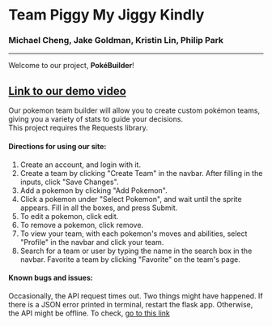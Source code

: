 # Team Piggy My Jiggy Kindly  
### Michael Cheng, Jake Goldman, Kristin Lin, Philip Park
---
Welcome to our project, __PokéBuilder__!

[<h2>Link to our demo video</h2>](https://www.youtube.com) 

Our pokemon team builder will allow you to create custom pokémon teams, giving you a variety of stats to guide your decisions.  
This project requires the Requests library.
#### Directions for using our site:  
1. Create an account, and login with it.  
2. Create a team by clicking "Create Team" in the navbar. After filling in the inputs, click "Save Changes".
3. Add a pokemon by clicking "Add Pokemon".
4. Click a pokemon under "Select Pokemon", and wait until the sprite appears. Fill in all the boxes, and press Submit.
5. To edit a pokemon, click edit.
6. To remove a pokemon, click remove.
7. To view your team, with each pokemon's moves and abilities, select "Profile" in the navbar and click your team.
8. Search for a team or user by typing the name in the search box in the navbar. Favorite a team by clicking "Favorite" on the team's page.

#### Known bugs and issues:
Occasionally, the API request times out. Two things might have happened. If there is a JSON error printed in terminal, restart the flask app. Otherwise, the API might be offline. To check, [go to this link](https://pokeapi.co/)
  
